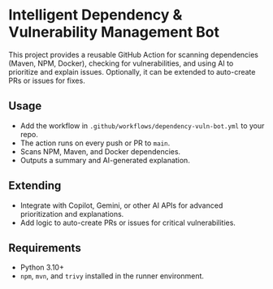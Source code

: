 # Intelligent Dependency & Vulnerability Management Bot

This project provides a reusable GitHub Action for scanning dependencies (Maven, NPM, Docker), checking for vulnerabilities, and using AI to prioritize and explain issues. Optionally, it can be extended to auto-create PRs or issues for fixes.

## Usage
- Add the workflow in `.github/workflows/dependency-vuln-bot.yml` to your repo.
- The action runs on every push or PR to `main`.
- Scans NPM, Maven, and Docker dependencies.
- Outputs a summary and AI-generated explanation.

## Extending
- Integrate with Copilot, Gemini, or other AI APIs for advanced prioritization and explanations.
- Add logic to auto-create PRs or issues for critical vulnerabilities.

## Requirements
- Python 3.10+
- `npm`, `mvn`, and `trivy` installed in the runner environment.

